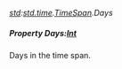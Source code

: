 _[std](../../modules/std/std-module.md):[std.time](../../modules/std/std-time.md).[TimeSpan](../../modules/std/std-time-timespan.md).Days_
##### Property Days:[Int](../../modules/wonkey/wonkey-types-int.md)
Days in the time span.
